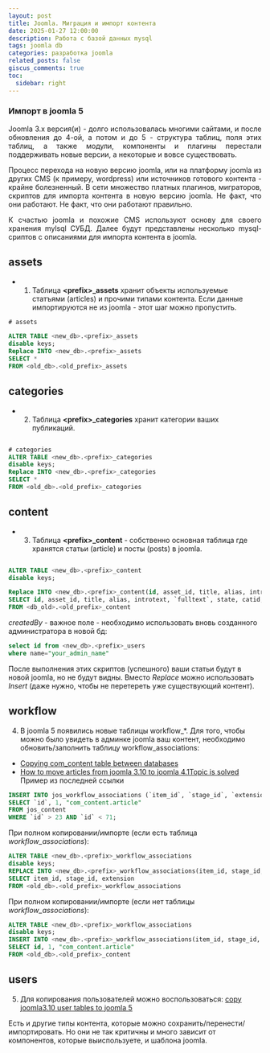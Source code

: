 ```yaml
---
layout: post
title: Joomla. Миграция и импорт контента
date: 2025-01-27 12:00:00
description: Работа с базой данных mysql
tags: joomla db
categories: разработка joomla
related_posts: false
giscus_comments: true
toc:
  sidebar: right
---
```


### Импорт в joomla 5

<p style="text-align:justify; text-justify:inter-word;">
Joomla 3.x версия(и) - долго использовалась многими сайтами, и после обновления до 4-ой, а потом и до 5 - структура таблиц, поля этих таблиц, а также модули, компоненты и плагины перестали поддерживать новые версии, а некоторые и вовсе существовать. 
</p>
<p style="text-align:justify; text-justify:inter-word;">
Процесс перехода на новую версию joomla, или на платформу joomla из других CMS (к примеру, wordpress) или источников готового контента - крайне болезненный. В сети множество платных плагинов, миграторов, скриптов для импорта контента в новую версию joomla. Не факт, что они работают. Не факт, что они работают правильно. 
</p>
<p style="text-align:justify; text-justify:inter-word;">
К счастью joomla и похожие CMS используют основу для своего хранения mylsql СУБД.
Далее будут представлены несколько mysql-сриптов с описаниями для импорта контента в joomla.
</p>

## assets
 - 1. Таблица **\<prefix\>\_assets** хранит объекты используемые статъями (articles) и прочими типами контента. Если данные импортируются не из joomla - этот шаг можно пропустить.
 
```sql
# assets

ALTER TABLE <new_db>.<prefix>_assets
disable keys;
Replace INTO <new_db>.<prefix>_assets
SELECT *
FROM <old_db>.<old_prefix>_assets

```
## categories
- 2. Таблица **\<prefix\>\_categories** хранит категории ваших публикаций.

```sql

# categories
ALTER TABLE <new_db>.<prefix>_categories
disable keys;
Replace INTO <new_db>.<prefix>_categories
SELECT *
FROM <old_db>.<old_prefix>_categories

```
## content

- 3. Таблица **\<prefix\>\_content** - собственно основная таблица где хранятся статьи (article) и посты (posts) в joomla. 

```sql

ALTER TABLE <new_db>.<prefix>_content
disable keys;

Replace INTO <new_db>.<prefix>_content(id, asset_id, title, alias, introtext, `fulltext`, state, catid, created, created_by, created_by_alias, modified, modified_by, checked_out, checked_out_time, publish_up, publish_down, images, urls, attribs, version, ordering, metakey, metadesc, access, hits, metadata, featured, `language`, note)
SELECT id, asset_id, title, alias, introtext, `fulltext`, state, catid, created, created_by, created_by_alias, modified, modified_by, checked_out, checked_out_time, publish_up, publish_down, images, urls, attribs, version, ordering, metakey, metadesc, access, hits, metadata, featured, `language`, note
FROM <db_old>.<old_prefix>_content


```

*createdBy* - важное поле - необходимо использовать вновь созданного администратора в новой бд:

```sql
select id from <new_db>.<prefix>_users
where name="your_admin_name"

```
После выполнения этих скриптов (успешного) ваши статьи будут в новой joomla, но не будут видны. 
Вместо *Replace* можно использовать *Insert* (даже нужно, чтобы не перетереть уже существующий контент).

## workflow

4. В joomla 5 появились новые таблицы workflow\_\*. Для того, чтобы можно было увидеть в админке joomla ваш контент, необходимо обновить/заполнить таблицу workflow_associations:
- [Copying com_content table between databases](https://forum.joomla.org/viewtopic.php?t=998513)
- [How to move articles from joomla 3.10 to joomla 4.1Topic is solved](https://forum.joomla.org/viewtopic.php?t=993253#p3658054)
Пример из последней ссылки

```sql
INSERT INTO jos_workflow_associations (`item_id`, `stage_id`, `extension`)
SELECT `id`, 1, "com_content.article"
FROM jos_content
WHERE `id` > 23 AND `id` < 71;
```

При полном копировании/импорте (если есть таблица *workflow_associations*):

```sql
ALTER TABLE <new_db>.<prefix>_workflow_associations
disable keys;
REPLACE INTO <new_db>.<prefix>_workflow_associations(item_id, stage_id, extension)
SELECT item_id, stage_id, extension
FROM <old_db>.<old_prefix>_workflow_associations

```

При полном копировании/импорте (если нет таблицы *workflow_associations*):

```sql
ALTER TABLE <new_db>.<prefix>_workflow_associations
disable keys;
INSERT INTO <new_db>.<prefix>_workflow_associations(item_id, stage_id, extension)
SELECT id, 1, "com_content.article"
FROM <old_db>.<old_prefix>_content

```
## users

5. Для копирования пользователей можно воспользоваться: [copy joomla3.10 user tables to joomla 5](https://forum.joomla.org/viewtopic.php?t=1006236)

Есть и другие типы контента, которые можно сохранить/перенести/импортировать. Но они не так критичны и много зависит от компонентов, которые выиспользуете, и шаблона joomla.









